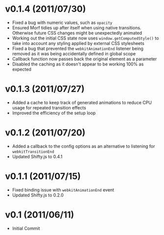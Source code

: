 # v0.1.4 (2011/07/30)

- Fixed a bug with numeric values, such as `opacity`
- Ensured Morf tidies up after itself when using native transitions. Otherwise future CSS changes might be unexpectedly animated
- Working out the initial CSS state now uses `window.getComputedStyle()` to take into account any styling applied by external CSS stylesheets
- Fixed a bug that prevented the `webkitAnimationEnd` listener being removed as it was being accidentally defined in global scope
- Callback function now passes back the original element as a parameter
- Disabled the caching as it doesn't appear to be working 100% as expected

# v0.1.3 (2011/07/27)

- Added a cache to keep track of generated animations to reduce CPU usage for repeated transition effects
- Improved the efficiency of the setup loop

# v0.1.2 (2011/07/20)

- Added a callback to the config options as an alternative to listening for `webkitTransitionEnd`
- Updated Shifty.js to 0.4.1

# v0.1.1 (2011/07/15)

- Fixed binding issue with `webkitAnimationEnd` event
- Updated Shifty.js to 0.2.0

# v0.1 (2011/06/11)

- Initial Commit